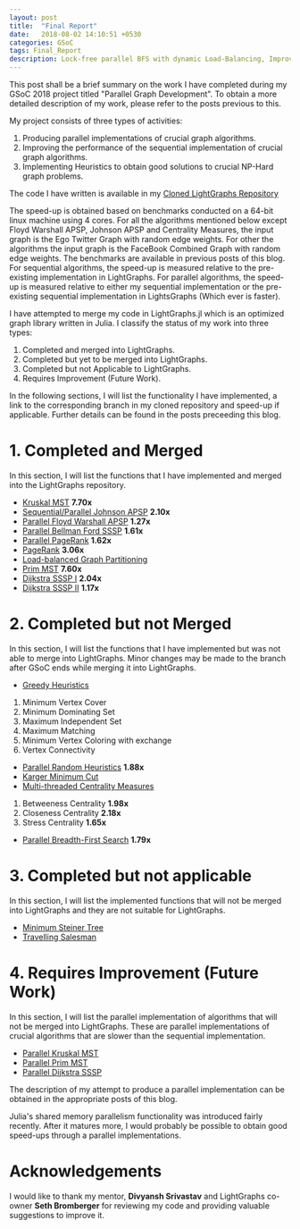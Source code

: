 ```yaml
---
layout: post
title:  "Final Report"
date:   2018-08-02 14:10:51 +0530
categories: GSoC
tags: Final_Report
description: Lock-free parallel BFS with dynamic Load-Balancing, Improved sequential PageRank, Implemented parallel random heuristics, Created Project Poster.
---
```


This post shall be a brief summary on the work I have completed during my GSoC 2018 project titled "Parallel Graph Development". To obtain a more detailed description of my work, please refer to the posts previous to this.

My project consists of three types of activities:

1. Producing parallel implementations of crucial graph algorithms.
2. Improving the performance of the sequential implementation of crucial graph algorithms.
3. Implementing Heuristics to obtain good solutions to crucial NP-Hard graph problems.


The code I have written is available in my [Cloned LightGraphs Repository]("https://github.com/SohamTamba/LightGraphs.jl")

The speed-up is obtained based on benchmarks conducted on a 64-bit linux machine using 4 cores.
For all the algorithms mentioned below except Floyd Warshall APSP, Johnson APSP and Centrality Measures, the input graph is the Ego Twitter Graph with random edge weights. For other the algorithms
the input graph is the FaceBook Combined Graph with random edge weights. The benchmarks are available in previous posts of this blog. For sequential algorithms, the speed-up is measured relative to the pre-existing implementation in LightGraphs. For parallel algorithms, the speed-up is measured relative to either my sequential implementation or the pre-existing sequential implementation in
LightsGraphs (Which ever is faster).


I have attempted to merge my code in LightGraphs.jl which is an optimized graph library written in Julia. I classify the status of my work into three types:

1. Completed and merged into LightGraphs.
2. Completed but yet to be merged into LightGraphs.
3. Completed but not Applicable to LightGraphs.
4. Requires Improvement (Future Work).

In the following sections, I will list the functionality I have implemented, a link to the corresponding branch in my cloned repository and speed-up if applicable. Further details can be found in the posts preceeding this blog.

# 1. Completed and Merged

In this section, I will list the functions that I have implemented and merged into the LightGraphs repository.

- [Kruskal MST](https://github.com/SohamTamba/LightGraphs.jl/tree/kruskal_sort_IDS) **7.70x**
- [Sequential/Parallel Johnson APSP](https://github.com/SohamTamba/LightGraphs.jl/tree/Soham/John_Shortest_Path) **2.10x** 
- [Parallel Floyd Warshall APSP](https://github.com/SohamTamba/LightGraphs.jl/tree/Parallel_Floyd_Warshall) **1.27x**
- [Parallel Bellman Ford SSSP](https://github.com/SohamTamba/LightGraphs.jl/tree/Parallel_Bellman_Ford) **1.61x**
- [Parallel PageRank](https://github.com/SohamTamba/LightGraphs.jl/tree/Parallel_Page_Rank) **1.62x**
- [PageRank](https://github.com/SohamTamba/LightGraphs.jl/tree/Seq_PageRank) **3.06x**
- [Load-balanced Graph Partitioning](https://github.com/SohamTamba/LightGraphs.jl/tree/Parallel_Page_Rank)
- [Prim MST](https://github.com/SohamTamba/LightGraphs.jl/tree/Prim_PQ) **7.60x**
- [Dijkstra SSSP I](https://github.com/SohamTamba/LightGraphs.jl/tree/Dijkstra_Performance_Docs) **2.04x**
- [Dijkstra SSSP II](https://github.com/SohamTamba/LightGraphs.jl/tree/Dijkstra_Allocations) **1.17x**

# 2. Completed but not Merged

In this section, I will list the functions that I have implemented but was not able to merge into LightGraphs. Minor changes may be made to the branch after GSoC ends while merging it into LightGraphs.

- [Greedy Heuristics](https://github.com/SohamTamba/LightGraphs.jl/tree/All_Greedy)
1. Minimum Vertex Cover 
2. Minimum Dominating Set
3. Maximum Independent Set
4. Maximum Matching
5. Minimum Vertex Coloring with exchange
6. Vertex Connectivity

- [Parallel Random Heuristics](https://github.com/SohamTamba/LightGraphs.jl/tree/genrate_reduce) **1.88x**
- [Karger Minimum Cut](https://github.com/SohamTamba/LightGraphs.jl/tree/Karger_min_cut)
- [Multi-threaded Centrality Measures](https://github.com/SohamTamba/LightGraphs.jl/tree/Threaded_Centrality)
1. Betweeness Centrality **1.98x**
2. Closeness Centrality **2.18x**
3. Stress Centrality **1.65x**

- [Parallel Breadth-First Search](https://github.com/SohamTamba/LightGraphs.jl/tree/Parallel_GDistances) **1.79x**


# 3. Completed but not applicable

In this section, I will list the implemented functions that will not be merged into LightGraphs and they are not suitable for LightGraphs.

- [Minimum Steiner Tree](https://github.com/SohamTamba/LightGraphs.jl/tree/GSoC/SteinerTree)
- [Travelling Salesman](https://github.com/SohamTamba/LightGraphs.jl/tree/GSoC/TravellingSalesman)

# 4. Requires Improvement (Future Work)

In this section, I will list the parallel implementation of algorithms that 
will not be merged into LightGraphs. These are parallel implementations of crucial algorithms that are slower than the sequential implementation.

- [Parallel Kruskal MST](https://github.com/SohamTamba/LightGraphs.jl/tree/Parallel_Kruskal)
- [Parallel Prim MST](https://github.com/SohamTamba/LightGraphs.jl/tree/BatchPriorityQueue_Parallel_Dijkstra_Prim)
- [Parallel Dijkstra SSSP](https://github.com/SohamTamba/LightGraphs.jl/tree/BatchPriorityQueue_Parallel_Dijkstra_Prim)

The description of my attempt to produce a parallel implementation can be obtained in the appropriate
 posts of this blog.

Julia's shared memory parallelism functionality was introduced fairly recently. After it matures more, I would probably be possible to obtain good speed-ups through a parallel implementations.

# Acknowledgements

I would like to thank my mentor, **Divyansh Srivastav** and LightGraphs co-owner **Seth Bromberger** for reviewing my code and providing valuable suggestions to improve it.
